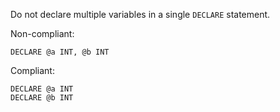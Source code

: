 Do not declare multiple variables in a single `DECLARE` statement.

Non-compliant:

```tsql
DECLARE @a INT, @b INT
```

Compliant:

```tsql
DECLARE @a INT
DECLARE @b INT
```
